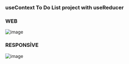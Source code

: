 ### useContext To Do List project with useReducer

### WEB 
![image](https://user-images.githubusercontent.com/98692987/185102071-df0a754a-4ba4-456c-937a-a1ffc6e4ff2d.png)
### RESPONSİVE
![image](https://user-images.githubusercontent.com/98692987/185102000-61f45f33-a994-4027-beab-6feea951e922.png)
